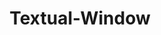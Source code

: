 ---
title: "Textual-Window"
externalUrl: "https://www.github.com/edward-jazzhands/textual-window"
tags: ["python", "textual", "tui", "terminal"]
summary: "A Textual widget for a floating, draggable window and included window bar/manager system."
showSummary: true
weight: 9_999
---
